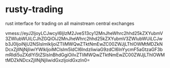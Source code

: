 # rusty-trading
rust interface for trading on all mainstream central exchanges


vmess://eyJ2IjoyLCJwcyI6IjIzM2JveS13cy12MnJheWhrc2hhd25kZXYubmV3ZWIubWUiLCJhZGQiOiJ2MnJheWhrc2hhd25kZXYubmV3ZWIubWUiLCJwb3J0IjoiNjU2NSIsImlkIjoiZTliMWQwZTktNmEwZC00ZWJjLThlOWMtMDZkNDcxZjllNjNjIiwiYWlkIjoiMCIsIm5ldCI6IndzIiwiaG9zdCI6InYycmF5aGtzaGF3bmRldi5uZXdlYi5tZSIsInBhdGgiOiIvZTliMWQwZTktNmEwZC00ZWJjLThlOWMtMDZkNDcxZjllNjNjIiwidGxzIjoidGxzIn0=
